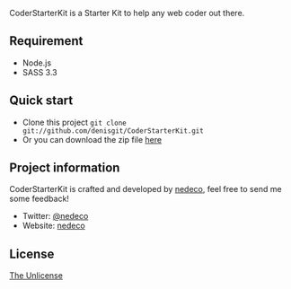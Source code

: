 CoderStarterKit is a Starter Kit to help any web coder out there.

Requirement
-------------------------
* Node.js
* SASS 3.3

Quick start
-------------------------
* Clone this project `git clone git://github.com/denisgit/CoderStarterKit.git`
* Or you can download the zip file [here](https://github.com/tokokoo/pondasee/zipball/master)


Project information
-------------------------
CoderStarterKit is crafted and developed by [nedeco](http://nede.co), feel free to send me some feedback!

* Twitter: [@nedeco](http://twitter.com/nedeco)
* Website: [nedeco](http://nede.co)


License
-------------------------

[The Unlicense](http://unlicense.org/)